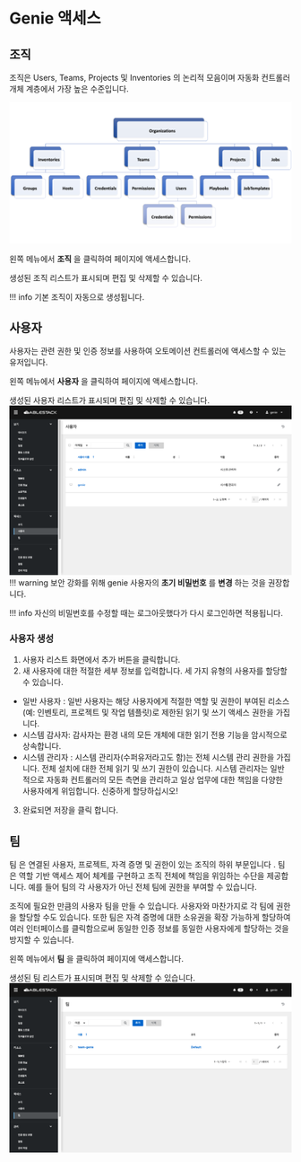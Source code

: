 # Genie 액세스
## 조직
조직은 Users, Teams, Projects 및 Inventories 의 논리적 모음이며 자동화 컨트롤러 개체 계층에서 가장 높은 수준입니다.

![genie-organizations-info](../../assets/images/genie-organizations-info.png)

왼쪽 메뉴에서 **조직** 을 클릭하여 페이지에 액세스합니다. 

생성된 조직 리스트가 표시되며 편집 및 삭제할 수 있습니다.

!!! info
    기본 조직이 자동으로 생성됩니다.

## 사용자
사용자는 관련 권한 및 인증 정보를 사용하여 오토메이션 컨트롤러에 액세스할 수 있는 유저입니다.

왼쪽 메뉴에서 **사용자** 을 클릭하여 페이지에 액세스합니다. 

생성된 사용자 리스트가 표시되며 편집 및 삭제할 수 있습니다.
![genie-users-info](../../assets/images/genie-users-info.png)
!!! warning
    보안 강화를 위해 genie 사용자의 **초기 비밀번호** 를 **변경** 하는 것을 권장합니다.

!!! info
    자신의 비밀번호를 수정할 때는 로그아웃했다가 다시 로그인하면 적용됩니다.

### 사용자 생성
1. 사용자 리스트 화면에서 추가 버튼을 클릭합니다.
2. 새 사용자에 대한 적절한 세부 정보를 입력합니다.
세 가지 유형의 사용자를 할당할 수 있습니다.

*	일반 사용자 : 일반 사용자는 해당 사용자에게 적절한 역할 및 권한이 부여된 리소스(예: 인벤토리, 프로젝트 및 작업 템플릿)로 제한된 읽기 및 쓰기 액세스 권한을 가집니다.
*	시스템 감사자: 감사자는 환경 내의 모든 개체에 대한 읽기 전용 기능을 암시적으로 상속합니다.
*	시스템 관리자 : 시스템 관리자(수퍼유저라고도 함)는 전체 시스템 관리 권한을 가집니다. 전체 설치에 대한 전체 읽기 및 쓰기 권한이 있습니다. 시스템 관리자는 일반적으로 자동화 컨트롤러의 모든 측면을 관리하고 일상 업무에 대한 책임을 다양한 사용자에게 위임합니다. 신중하게 할당하십시오!
3. 완료되면 저장을 클릭 합니다.

## 팀
팀 은 연결된 사용자, 프로젝트, 자격 증명 및 권한이 있는 조직의 하위 부문입니다 . 팀은 역할 기반 액세스 제어 체계를 구현하고 조직 전체에 책임을 위임하는 수단을 제공합니다. 예를 들어 팀의 각 사용자가 아닌 전체 팀에 권한을 부여할 수 있습니다.

조직에 필요한 만큼의 사용자 팀을 만들 수 있습니다. 사용자와 마찬가지로 각 팀에 권한을 할당할 수도 있습니다. 또한 팀은 자격 증명에 대한 소유권을 확장 가능하게 할당하여 여러 인터페이스를 클릭함으로써 동일한 인증 정보를 동일한 사용자에게 할당하는 것을 방지할 수 있습니다.

왼쪽 메뉴에서 **팀** 을 클릭하여 페이지에 액세스합니다. 

생성된 팀 리스트가 표시되며 편집 및 삭제할 수 있습니다.
![genie-teams-info](../../assets/images/genie-teams-info.png)
